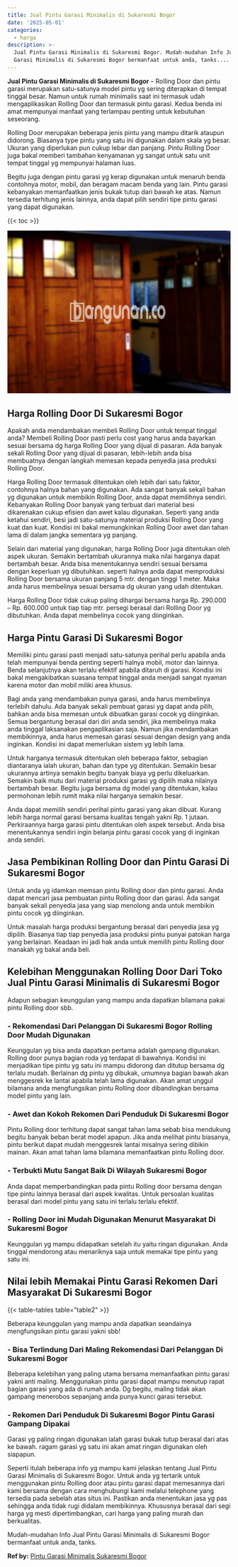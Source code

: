 ```yaml
---
title: Jual Pintu Garasi Minimalis di Sukaresmi Bogor
date: '2025-05-01'
categories:
  - harga
description: >-
  Jual Pintu Garasi Minimalis di Sukaresmi Bogor. Mudah-mudahan Info Jual Pintu
  Garasi Minimalis di Sukaresmi Bogor bermanfaat untuk anda, tanks....
---
```


**Jual Pintu Garasi Minimalis di Sukaresmi Bogor** – Rolling Door dan pintu garasi merupakan satu-satunya model pintu yg sering diterapkan di tempat tinggal besar. Namun untuk rumah minimalis saat ini termasuk udah mengaplikasikan Rolling Door dan termasuk pintu garasi. Kedua benda ini amat mempunyai manfaat yang terlampau penting untuk kebutuhan seseorang.

Rolling Door merupakan beberapa jenis pintu yang mampu ditarik ataupun didorong. Biasanya type pintu yang satu ini digunakan dalam skala yg besar. Ukuran yang diperlukan pun cukup lebar dan panjang. Pintu Rolling Door juga bakal memberi tambahan kenyamanan yg sangat untuk satu unit tempat tinggal yg mempunyai halaman luas.

Begitu juga dengan pintu garasi yg kerap digunakan untuk menaruh benda contohnya motor, mobil, dan beragam macam benda yang lain. Pintu garasi kebanyakan memanfaatkan jenis bukak tutup dari bawah ke atas. Namun tersedia terhitung jenis lainnya, anda dapat pilih sendiri tipe pintu garasi yang dapat digunakan.

{{< toc >}}

![Jual Pintu Garasi Minimalis di Sukaresmi Bogor](/images/pintu-garasi-24.png)

## Harga Rolling Door Di Sukaresmi Bogor

Apakah anda mendambakan membeli Rolling Door untuk tempat tinggal anda? Membeli Rolling Door pasti perlu cost yang harus anda bayarkan sesuai bersama dg harga Rolling Door yang dijual di pasaran. Ada banyak sekali Rolling Door yang dijual di pasaran, lebih-lebih anda bisa membuatnya dengan langkah memesan kepada penyedia jasa produksi Rolling Door.

Harga Rolling Door termasuk ditentukan oleh lebih dari satu faktor, contohnya halnya bahan yang digunakan. Ada sangat banyak sekali bahan yg digunakan untuk membikin Rolling Door, anda dapat memilihnya sendiri. Kebanyakan Rolling Door banyak yang terbuat dari material besi dikarenakan cukup efisien dan awet kalau digunakan. Seperti yang anda ketahui sendiri, besi jadi satu-satunya material produksi Rolling Door yang kuat dan kuat. Kondisi ini bakal memungkinkan Rolling Door awet dan tahan lama di dalam jangka sementara yg panjang.

Selain dari material yang digunakan, harga Rolling Door juga ditentukan oleh aspek ukuran. Semakin bertambah ukurannya maka nilai harganya dapat bertambah besar. Anda bisa menentukannya sendiri sesuai bersama dengan keperluan yg dibutuhkan. seperti halnya anda dapat memproduksi Rolling Door bersama ukuran panjang 5 mtr. dengan tinggi 1 meter. Maka anda harus membelinya sesuai bersama dg ukuran yang udah ditentukan.

Harga Rolling Door tidak cukup paling dihargai bersama harga Rp. 290.000 – Rp. 600.000 untuk tiap tiap mtr. persegi berasal dari Rolling Door yg dibutuhkan. Anda dapat membelinya cocok yang diinginkan.

## Harga Pintu Garasi Di Sukaresmi Bogor

Memiliki pintu garasi pasti menjadi satu-satunya perihal perlu apabila anda telah mempunyai benda penting seperti halnya mobil, motor dan lainnya. Benda selanjutnya akan terlalu efektif apabila ditaruh di garasi. Kondisi ini bakal mengakibatkan suasana tempat tinggal anda menjadi sangat nyaman karena motor dan mobil miliki area khusus.

Bagi anda yang mendambakan punya garasi, anda harus membelinya terlebih dahulu. Ada banyak sekali pembuat garasi yg dapat anda pilih, bahkan anda bisa memesan untuk dibuatkan garasi cocok yg diinginkan. Semua bergantung berasal dari diri anda sendiri, jika membelinya maka anda tinggal laksanakan pengaplikasian saja. Namun jika mendambakan membikinnya, anda harus memesan garasi sesuai dengan design yang anda inginkan. Kondisi ini dapat memerlukan sistem yg lebih lama.

Untuk harganya termasuk ditentukan oleh beberapa faktor, sebagian diantaranya ialah ukuran, bahan dan type yg ditentukan. Semakin besar ukurannya artinya semakin begitu banyak biaya yg perlu dikeluarkan. Semakin baik mutu dari material produksi garasi yg dipilih maka nilainya bertambah besar. Begitu juga bersama dg model yang ditentukan, kalau permohonan lebih rumit maka nilai harganya semakin besar.

Anda dapat memilih sendiri perihal pintu garasi yang akan dibuat. Kurang lebih harga normal garasi bersama kualitas tengah yakni Rp. 1 jutaan. Perkiraannya harga garasi pintu ditentukan oleh aspek tersebut. Anda bisa menentukannya sendiri ingin belanja pintu garasi cocok yang di inginkan anda sendiri.

## Jasa Pembikinan Rolling Door dan Pintu Garasi Di Sukaresmi Bogor

Untuk anda yg idamkan memsan pintu Rolling door dan pintu garasi. Anda dapat mencari jasa pembuatan pintu Rolling door dan garasi. Ada sangat banyak sekali penyedia jasa yang siap menolong anda untuk membikin pintu cocok yg diinginkan.

Untuk masalah harga produksi bergantung berasal dari penyedia jasa yg dipilih. Biasanya tiap tiap penyedia jasa produksi pintu punyai patokan harga yang berlainan. Keadaan ini jadi hak anda untuk memilih pintu Rolling door manakah yg bakal anda beli.

## Kelebihan Menggunakan Rolling Door Dari Toko Jual Pintu Garasi Minimalis di Sukaresmi Bogor

Adapun sebagian keunggulan yang mampu anda dapatkan bilamana pakai pintu Rolling door sbb.

### \- Rekomendasi Dari Pelanggan Di Sukaresmi Bogor Rolling Door Mudah Digunakan

Keunggulan yg bisa anda dapatkan pertama adalah gampang digunakan. Rolling door punya bagian roda yg terdapat di bawahnya. Kondisi ini menjadikan tipe pintu yg satu ini mampu didorong dan ditutup bersama dg terlalu mudah. Berlainan dg pintu yg dibukak, umumnya bagian bawah akan menggesrek ke lantai apabila telah lama digunakan. Akan amat unggul bilamana anda mengfungsikan pintu Rolling door dibandingkan bersama model pintu yang lain.

### \- Awet dan Kokoh Rekomen Dari Penduduk Di Sukaresmi Bogor

Pintu Rolling door terhitung dapat sangat tahan lama sebab bisa mendukung begitu banyak beban berat model apapun. Jika anda melihat pintu biasanya, pintu berikut dapat mudah menggesrek lantai misalnya sering dibikin mainan. Akan amat tahan lama bilamana memanfaatkan pintu Rolling door.

### \- Terbukti Mutu Sangat Baik Di Wilayah Sukaresmi Bogor

Anda dapat memperbandingkan pada pintu Rolling door bersama dengan tipe pintu lainnya berasal dari aspek kwalitas. Untuk persoalan kualitas berasal dari model pintu yang satu ini terlalu terlalu efektif.

### \- Rolling Door ini Mudah Digunakan Menurut Masyarakat Di Sukaresmi Bogor

Keunggulan yg mampu didapatkan setelah itu yaitu ringan digunakan. Anda tinggal mendorong atau menariknya saja untuk memakai tipe pintu yang satu ini.

## Nilai lebih Memakai Pintu Garasi Rekomen Dari Masyarakat Di Sukaresmi Bogor

{{< table-tables table="table2" >}}

Beberapa keunggulan yang mampu anda dapatkan seandainya mengfungsikan pintu garasi yakni sbb!

### \- Bisa Terlindung Dari Maling Rekomendasi Dari Pelanggan Di Sukaresmi Bogor

Beberapa kelebihan yang paling utama bersama memanfaatkan pintu garasi yakni anti maling. Menggunakan pintu garasi dapat mampu menutup rapat bagian garasi yang ada di rumah anda. Dg begitu, maling tidak akan gampang menerobos sepanjang anda punya kunci garasi tersebut.

### \- Rekomen Dari Penduduk Di Sukaresmi Bogor Pintu Garasi Gampang Dipakai

Garasi yg paling ringan digunakan ialah garasi bukak tutup berasal dari atas ke bawah. ragam garasi yg satu ini akan amat ringan digunakan oleh siapapun.

Seperti itulah beberapa info yg mampu kami jelaskan tentang Jual Pintu Garasi Minimalis di Sukaresmi Bogor. Untuk anda yg tertarik untuk menggunakan pintu Rolling door atau pintu garasi dapat memesannya dari kami bersama dengan cara menghubungi kami melalui telephone yang tersedia pada sebelah atas situs ini. Pastikan anda menentukan jasa yg pas sehingga anda tidak rugi didalam membikinnya. Khususnya berasal dari segi harga yg mesti dipertimbangkan, cari harga yang paling murah dan berkualitas.

Mudah-mudahan Info Jual Pintu Garasi Minimalis di Sukaresmi Bogor bermanfaat untuk anda, tanks.

**Ref by:** [Pintu Garasi Minimalis Sukaresmi Bogor](https://id.wikipedia.org/wiki/Pintu)
